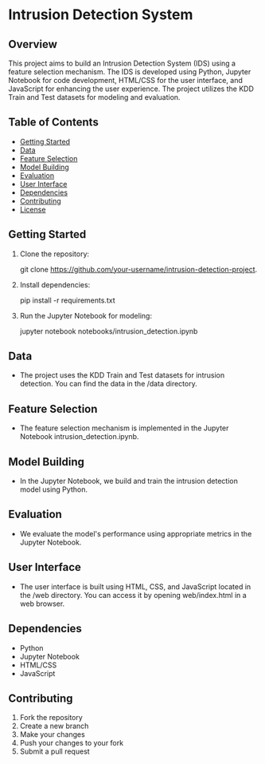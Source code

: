 # Intrusion Detection System 

## Overview

This project aims to build an Intrusion Detection System (IDS) using a feature selection mechanism. The IDS is developed using Python, Jupyter Notebook for code development, HTML/CSS for the user interface, and JavaScript for enhancing the user experience. The project utilizes the KDD Train and Test datasets for modeling and evaluation.

## Table of Contents

- [Getting Started](#getting-started)
- [Data](#data)
- [Feature Selection](#feature-selection)
- [Model Building](#model-building)
- [Evaluation](#evaluation)
- [User Interface](#user-interface)
- [Dependencies](#dependencies)
- [Contributing](#contributing)
- [License](#license)

## Getting Started

1. Clone the repository:
   
   git clone https://github.com/your-username/intrusion-detection-project.

   
2. Install dependencies:
   
   pip install -r requirements.txt
   

3. Run the Jupyter Notebook for modeling:
   
   jupyter notebook notebooks/intrusion_detection.ipynb
   

## Data

- The project uses the KDD Train and Test datasets for intrusion detection. You can find the data in the /data directory.

## Feature Selection

- The feature selection mechanism is implemented in the Jupyter Notebook intrusion_detection.ipynb.

## Model Building

- In the Jupyter Notebook, we build and train the intrusion detection model using Python.

## Evaluation

- We evaluate the model's performance using appropriate metrics in the Jupyter Notebook.

## User Interface

- The user interface is built using HTML, CSS, and JavaScript located in the /web directory. You can access it by opening web/index.html in a web browser.

## Dependencies

- Python
- Jupyter Notebook
- HTML/CSS
- JavaScript

## Contributing

1. Fork the repository
2. Create a new branch
3. Make your changes
4. Push your changes to your fork
5. Submit a pull request


